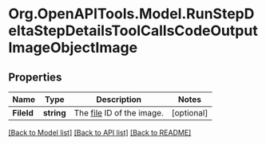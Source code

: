 # Org.OpenAPITools.Model.RunStepDeltaStepDetailsToolCallsCodeOutputImageObjectImage

## Properties

Name | Type | Description | Notes
------------ | ------------- | ------------- | -------------
**FileId** | **string** | The [file](/docs/api-reference/files) ID of the image. | [optional] 

[[Back to Model list]](../README.md#documentation-for-models) [[Back to API list]](../README.md#documentation-for-api-endpoints) [[Back to README]](../README.md)

